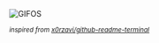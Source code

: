 <div align="justify">
<picture>
    <source media="(prefers-color-scheme: dark)" srcset="https://i.ibb.co/v3LdzSZ/output-gif.gif">
    <source media="(prefers-color-scheme: light)" srcset="https://i.ibb.co/v3LdzSZ/output-gif.gif">
    <img alt="GIFOS" src="https://i.ibb.co/v3LdzSZ/output-gif.gif">
</picture>

<sub><i>inspired from [x0rzavi/github-readme-terminal](https://github.com/x0rzavi/github-readme-terminal)</i></sub>

</div>

<!-- Image deletion URL: https://ibb.co/y6gksrW/ac8cc7664fd6727bb31de32574cb0079 -->